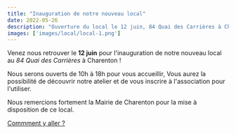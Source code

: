 ```yaml
---
title: "Inauguration de notre nouveau local"
date: 2022-05-26
description: "Ouverture du local le 12 juin, 84 Quai des Carrières à Charenton"
images: ['images/local/local-1.png']
---
```


Venez nous retrouver le **12 juin** pour l'inauguration de notre nouveau local au *84 Quai des Carrières* à Charenton !

Nous serons ouverts de 10h à 18h pour vous accueillir, Vous aurez la possibilité de découvrir notre atelier et de vous inscrire à l'association pour l'utiliser.

Nous remercions fortement la Mairie de Charenton pour la mise à disposition de ce local.

[Commment y aller ?](/local/#comment-y-venir-)
